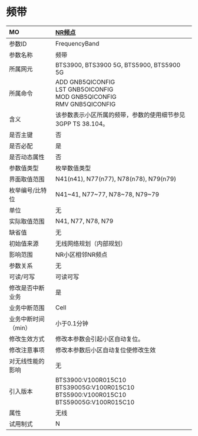 # 频带<table><thread><tr><th align = "left">MO</th><th align = "left"><a href = "index.html#频带-3">NR频点</a></td></tr></thread><tbody><tr><td>参数ID</td><td>FrequencyBand</td></tr><tr><td>参数名称</td><td>频带</td></tr><tr><td>所属网元</td><td>BTS3900, BTS3900 5G, BTS5900, BTS5900 5G</td></tr><tr><td>所属命令</td><td>ADD GNB5QICONFIG<br>LST GNB5OICONFIG<br>MOD GNB5QICONFIG<br>RMV GNB5QICONFIG</td></tr><tr><td>含义</td><td>该参数表示小区所属的频带，参数的使用细节参见3GPP TS 38.104。</td></tr><tr><td>是否主键</td><td>否</td></tr><tr><td>是否必配</td><td>是</td></tr><tr><td>是否动态属性</td><td>否</td></tr><tr><td>参数值类型</td><td>枚举数值类型</td></tr><tr><td>界面取值范围</td><td>N41(n41),  N77(n77), N78(n78), N79(n79)</td></tr><tr><td>枚举编号/比特位</td><td>N41~41, N77~77, N78~78, N79~79</td></tr><tr><td>单位</td><td>无</td></tr><tr><td>实际取值范围</td><td>N41, N77, N78, N79</td></tr><tr><td>缺省值</td><td>无</td></tr><tr><td>初始值来源</td><td>无线网络规划（内部规划）</td></tr><tr><td>影响范围</td><td>NR小区相邻NR频点</td></tr><tr><td>参数关系</td><td>无</td></tr><tr><td>可读/可写</td><td>可读可写</td></tr><tr><td>修改是否中断业务</td><td>是</td></tr><tr><td>业务中断范围</td><td>Cell</td></tr><tr><td>业务中断时间（min）</td><td>小于0.1分钟</td></tr><tr><td>修改生效方式</td><td>修改本参数会引起小区自动复位。</td></tr><tr><td>修改注意事项</td><td>修改本参数后小区自动复位使修改生效</td></tr><tr><td>对无线性能的影响</td><td>无</td></tr><tr><td>引入版本</td><td>BTS3900:V100R015C10<br>BTS39005G:V100R015C10<br>BTS5900:V100R015C10<br>BTS59005G:V100R015C10</td></tr><tr><td>属性</td><td>无线</td></tr><tr><td>试用制式</td><td>N</td></tr></tbody></table>